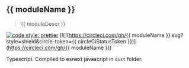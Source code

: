 ## {{ moduleName }}

> {{ moduleDescr }}

[![code style: prettier](https://img.shields.io/badge/code_style-prettier-ff69b4.svg?style=flat-square)](https://github.com/prettier/prettier)
[![](https://circleci.com/gh/{{ moduleName }}.svg?style=shield&circle-token={{ circleCiStatusToken }})](https://circleci.com/gh/{{ moduleName }})


Typescript. Compiled to esnext javascript in `dist` folder.
